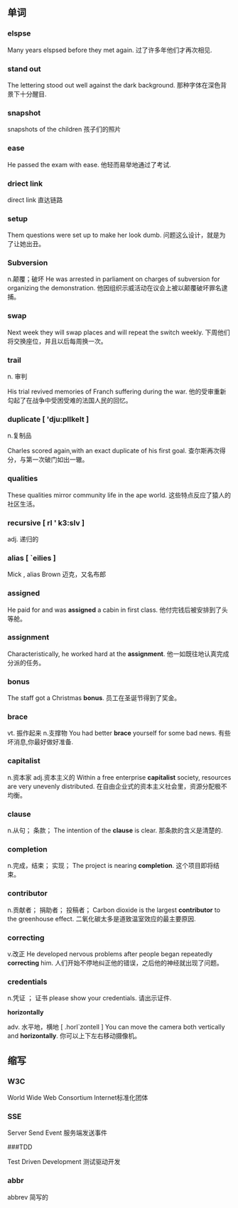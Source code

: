 ## 单词

### elspse

Many years elspsed before they met again.
过了许多年他们才再次相见.

### stand out

The lettering stood out well against the dark background.
那种字体在深色背景下十分醒目.

### snapshot

snapshots of the children 
孩子们的照片

### ease

He passed the exam with ease.
他轻而易举地通过了考试.

### driect link

direct link 
直达链路

### setup

Them questions were set up to make her look dumb.
问题这么设计，就是为了让她出丑。

### Subversion

n.颠覆；破坏
He was arrested in parliament on charges of subversion for organizing the demonstration.
他因组织示威活动在议会上被以颠覆破坏罪名逮捕。

### swap

Next week they will swap places and will repeat the switch weekly.
下周他们将交换座位，并且以后每周换一次。

### trail

n. 审判 

His trial revived memories of Franch suffering during the war.
他的受审重新勾起了在战争中受困受难的法国人民的回忆。

### duplicate  [ 'dju:plIkeIt ]

n.复制品

Charles scored again,with an exact duplicate of his first goal.
查尔斯再次得分，与第一次破门如出一辙。

### qualities

These qualities mirror community life in the ape world.
这些特点反应了猿人的社区生活。

### recursive  [ rI ' k3:sIv ]

adj. 递归的

###  alias [ `eilies ]

Mick , alias Brown
迈克，又名布郎

### assigned

He paid for and was **assigned** a cabin in first class. 
他付完钱后被安排到了头等舱。

### assignment

Characteristically, he worked hard at the **assignment**. 
他一如既往地认真完成分派的任务。

### bonus

The staff got a Christmas **bonus**. 
员工在圣诞节得到了奖金。

### brace

vt. 振作起来 n.支撑物
You had better **brace** yourself for some bad news. 
有些坏消息,你最好做好准备.

### capitalist

n.资本家 adj.资本主义的
Within a free enterprise **capitalist** society, resources are very unevenly distributed. 
在自由企业式的资本主义社会里，资源分配极不均衡。

### clause

n.从句； 条款；
The intention of the **clause** is clear. 
那条款的含义是清楚的.

### completion

n.完成，结束； 实现；
The project is nearing **completion**. 这个项目即将结束。

### contributor

n.贡献者； 捐助者； 投稿者；
Carbon dioxide is the largest **contributor** to the greenhouse effect. 二氧化碳太多是道致温室效应的最主要原因.

### correcting

v.改正
He developed nervous problems after people began repeatedly **correcting** him. 
人们开始不停地纠正他的错误，之后他的神经就出现了问题。

### credentials

n.凭证 ； 证书
please show your credentials. 	请出示证件.

**horizontally**

adv. 水平地，横地 [ .horI`zontelI ]
You can move the camera both vertically and **horizontally**.  你可以上下左右移动摄像机。

## 缩写

### W3C

World Wide Web Consortium 				Internet标准化团体

### SSE

Server Send Event						服务端发送事件

###TDD

Test Driven Development				测试驱动开发

### abbr

abbrev								简写的

